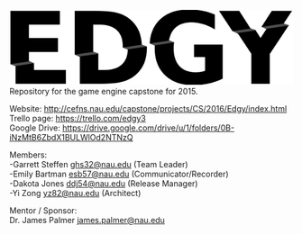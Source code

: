 ![EDGY ENGINE](https://raw.githubusercontent.com/dakotadjones/EDGY_ENGINE/master/Website/logo.png)  
Repository for the game engine capstone for 2015.  

Website: http://cefns.nau.edu/capstone/projects/CS/2016/Edgy/index.html  
Trello page: https://trello.com/edgy3  
Google Drive: https://drive.google.com/drive/u/1/folders/0B-iNzMtB6ZbdX1BULWlOd2NTNzQ  

Members:  
-Garrett Steffen  ghs32@nau.edu (Team Leader)  
-Emily Bartman    esb57@nau.edu (Communicator/Recorder)  
-Dakota Jones     ddj54@nau.edu (Release Manager)  
-Yi Zong          yz82@nau.edu  (Architect)

Mentor / Sponsor:  
Dr. James Palmer  james.palmer@nau.edu

